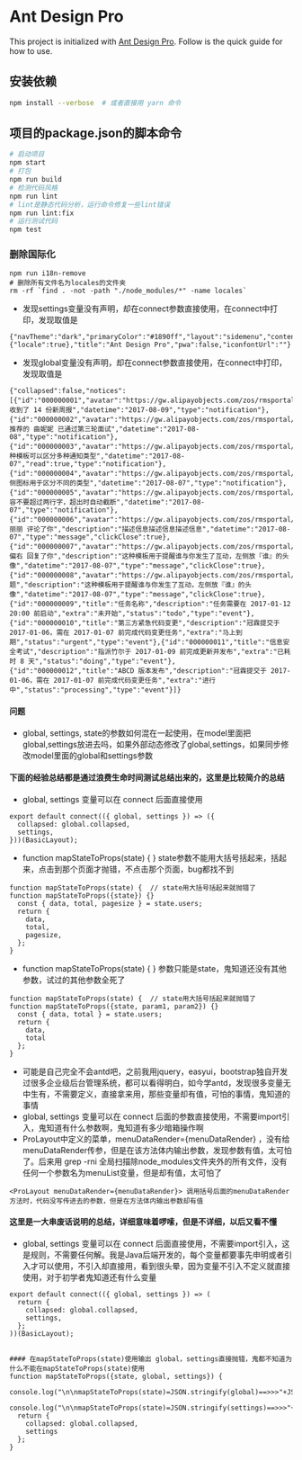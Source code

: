 # Ant Design Pro

This project is initialized with [Ant Design Pro](https://pro.ant.design). Follow is the quick guide for how to use.

## 安装依赖
```bash
npm install --verbose  # 或者直接用 yarn 命令
```

## 项目的package.json的脚本命令
```bash
# 启动项目
npm start
# 打包
npm run build
# 检测代码风格
npm run lint
# lint是静态代码分析，运行命令修复一些lint错误
npm run lint:fix
# 运行测试代码
npm test
```

### 删除国际化
```
npm run i18n-remove
# 删除所有文件名为locales的文件夹
rm -rf `find . -not -path "./node_modules/*" -name locales`
```


* 发现settings变量没有声明，却在connect参数直接使用，在connect中打印，发现取值是
```
{"navTheme":"dark","primaryColor":"#1890ff","layout":"sidemenu","contentWidth":"Fluid","fixedHeader":false,"autoHideHeader":false,"fixSiderbar":false,"colorWeak":false,"menu":{"locale":true},"title":"Ant Design Pro","pwa":false,"iconfontUrl":""}
```
* 发现global变量没有声明，却在connect参数直接使用，在connect中打印，发现取值是
```
{"collapsed":false,"notices":[{"id":"000000001","avatar":"https://gw.alipayobjects.com/zos/rmsportal/ThXAXghbEsBCCSDihZxY.png","title":"你收到了 14 份新周报","datetime":"2017-08-09","type":"notification"},{"id":"000000002","avatar":"https://gw.alipayobjects.com/zos/rmsportal/OKJXDXrmkNshAMvwtvhu.png","title":"你推荐的 曲妮妮 已通过第三轮面试","datetime":"2017-08-08","type":"notification"},{"id":"000000003","avatar":"https://gw.alipayobjects.com/zos/rmsportal/kISTdvpyTAhtGxpovNWd.png","title":"这种模板可以区分多种通知类型","datetime":"2017-08-07","read":true,"type":"notification"},{"id":"000000004","avatar":"https://gw.alipayobjects.com/zos/rmsportal/GvqBnKhFgObvnSGkDsje.png","title":"左侧图标用于区分不同的类型","datetime":"2017-08-07","type":"notification"},{"id":"000000005","avatar":"https://gw.alipayobjects.com/zos/rmsportal/ThXAXghbEsBCCSDihZxY.png","title":"内容不要超过两行字，超出时自动截断","datetime":"2017-08-07","type":"notification"},{"id":"000000006","avatar":"https://gw.alipayobjects.com/zos/rmsportal/fcHMVNCjPOsbUGdEduuv.jpeg","title":"曲丽丽 评论了你","description":"描述信息描述信息描述信息","datetime":"2017-08-07","type":"message","clickClose":true},{"id":"000000007","avatar":"https://gw.alipayobjects.com/zos/rmsportal/fcHMVNCjPOsbUGdEduuv.jpeg","title":"朱偏右 回复了你","description":"这种模板用于提醒谁与你发生了互动，左侧放『谁』的头像","datetime":"2017-08-07","type":"message","clickClose":true},{"id":"000000008","avatar":"https://gw.alipayobjects.com/zos/rmsportal/fcHMVNCjPOsbUGdEduuv.jpeg","title":"标题","description":"这种模板用于提醒谁与你发生了互动，左侧放『谁』的头像","datetime":"2017-08-07","type":"message","clickClose":true},{"id":"000000009","title":"任务名称","description":"任务需要在 2017-01-12 20:00 前启动","extra":"未开始","status":"todo","type":"event"},{"id":"000000010","title":"第三方紧急代码变更","description":"冠霖提交于 2017-01-06，需在 2017-01-07 前完成代码变更任务","extra":"马上到期","status":"urgent","type":"event"},{"id":"000000011","title":"信息安全考试","description":"指派竹尔于 2017-01-09 前完成更新并发布","extra":"已耗时 8 天","status":"doing","type":"event"},{"id":"000000012","title":"ABCD 版本发布","description":"冠霖提交于 2017-01-06，需在 2017-01-07 前完成代码变更任务","extra":"进行中","status":"processing","type":"event"}]}
```

#### 问题
* global, settings, state的参数如何混在一起使用，在model里面把global,settings放进去吗，如果外部动态修改了global,settings，如果同步修改model里面的global和settings参数

#### 下面的经验总结都是通过浪费生命时间测试总结出来的，这里是比较简介的总结
* global, settings 变量可以在 connect 后面直接使用
```
export default connect(({ global, settings }) => ({
  collapsed: global.collapsed,
  settings,
}))(BasicLayout);
```

* function mapStateToProps(state) { } state参数不能用大括号括起来，括起来，点击到那个页面才抛错，不点击那个页面，bug都找不到
```
function mapStateToProps(state) {  // state用大括号括起来就抛错了  function mapStateToProps({state}) {}
  const { data, total, pagesize } = state.users;
  return {
    data,
    total,
    pagesize,
  };
}
```

* function mapStateToProps(state) { } 参数只能是state，鬼知道还没有其他参数，试过的其他参数全死了
```
function mapStateToProps(state) {  // state用大括号括起来就抛错了  function mapStateToProps({state, param1, param2}) {}
  const { data, total } = state.users;
  return {
    data,
    total
  };
}
```




* 可能是自己完全不会antd吧，之前我用jquery，easyui，bootstrap独自开发过很多企业级后台管理系统，都可以看得明白，如今学antd，发现很多变量无中生有，不需要定义，直接拿来用，那些变量却有值，可怕的事情，鬼知道的事情
* global, settings 变量可以在 connect 后面的参数直接使用，不需要import引入，鬼知道有什么参数啊，鬼知道有多少暗箱操作啊
* ProLayout中定义的菜单，menuDataRender={menuDataRender} ，没有给menuDataRender传参，但是在该方法体内输出参数，发现参数有值，太可怕了。后来用 grep -rni 全局扫描除node_modules文件夹外的所有文件，没有任何一个参数名为menuList变量，但是却有值，太可怕了
```
<ProLayout menuDataRender={menuDataRender}> 调用括号后面的menuDataRender方法时，代码没写传进去的参数，但是在方法体内输出参数却有值 
```









#### 这里是一大串废话说明的总结，详细意味着啰嗦，但是不详细，以后又看不懂
* global, settings 变量可以在 connect 后面直接使用，不需要import引入，这是规则，不需要任何解。我是Java后端开发的，每个变量都要事先申明或者引入才可以使用，不引入却直接用，看到很头晕，因为变量不引入不定义就直接使用，对于初学者鬼知道还有什么变量
```
export default connect(({ global, settings }) => (
  return {
    collapsed: global.collapsed,
    settings,
  };
))(BasicLayout);


#### 在mapStateToProps(state)使用输出 global，settings直接抛错，鬼都不知道为什么不能在mapStateToProps(state)使用
function mapStateToProps({state, global, settings}) {
  console.log("\n\nmapStateToProps(state)=JSON.stringify(global)==>>>"+JSON.stringify(global)+"\n\n\n");
  console.log("\n\nmapStateToProps(state)=JSON.stringify(settings)==>>>"+JSON.stringify(settings)+"\n\n\n");
  return {
    collapsed: global.collapsed,
    settings
  };
}
```